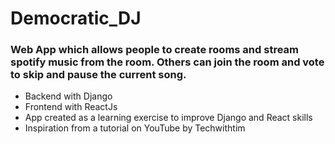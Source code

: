 # Democratic_DJ

### Web App which allows people to create rooms and stream spotify music from the room. Others can join the room and vote to skip and pause the current song.

- Backend with Django
- Frontend with ReactJs
- App created as a learning exercise to improve Django and React skills
- Inspiration from a tutorial on YouTube by Techwithtim
